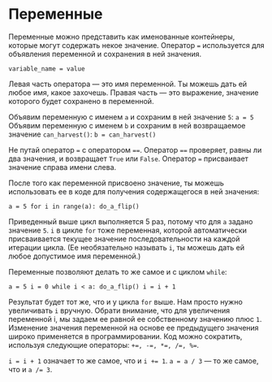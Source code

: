 # Переменные
Переменные можно представить как именованные контейнеры, которые могут содержать некое значение.
Оператор `=` используется для объявления переменной и сохранения в ней значения.

`variable_name = value`

Левая часть оператора — это имя переменной. Ты можешь дать ей любое имя, какое захочешь.
Правая часть — это выражение, значение которого будет сохранено в переменной.

Объявим переменную с именем `a` и сохраним в ней значение `5`:
`a = 5`
Объявим переменную с именем `b` и сохраним в ней возвращаемое значение `can_harvest()`:
`b = can_harvest()`

Не путай оператор `=` с оператором `==`.
Оператор `==` проверяет, равны ли два значения, и возвращает `True` или `False`.
Оператор `=` присваивает значение справа имени слева.

После того как переменной присвоено значение, ты можешь использовать ее в коде для получения содержащегося в ней значения:

`a = 5
for i in range(a):
	do_a_flip()`

Приведенный выше цикл выполняется 5 раз, потому что для `a` задано значение `5`.
`i` в цикле `for` тоже переменная, которой автоматически присваивается текущее значение последовательности на каждой итерации цикла. (Ее необязательно называть `i`, ты можешь дать ей любое допустимое имя переменной.)

Переменные позволяют делать то же самое и с циклом `while`:

`a = 5
i = 0
while i < a:
	do_a_flip()
	i = i + 1`

Результат будет тот же, что и у цикла `for` выше. Нам просто нужно увеличивать `i` вручную.
Обрати внимание, что для увеличения переменной i, мы задаем ее равной ее собственному значению плюс `1`. Изменение значения переменной на основе ее предыдущего значения широко применяется в программировании.
Код можно сократить, используя следующие операторы: `+=, -=, *=, /=, %=`.

`i = i + 1` означает то же самое, что и `i += 1`.
`a = a / 3` — то же самое, что и `a /= 3`.
